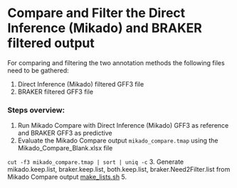 # Compare and Filter the Direct Inference (Mikado) and BRAKER filtered output
For comparing and filtering the two annotation methods the following files need to be gathered:
1. Direct Inference (Mikado) filtered GFF3 file
2. BRAKER filtered GFF3 file

### Steps overview:

1. Run Mikado Compare with Direct Inference (Mikado) GFF3 as reference and BRAKER GFF3 as predictive
2. Evaluate the Mikado Compare output `mikado_compare.tmap` using the Mikado_Compare_Blank.xlsx file

``` cut -f3 mikado_compare.tmap | sort | uniq -c ```
3. Generate mikado.keep.list, braker.keep.list, both.keep.list, braker.Need2Filter.list from Mikado Compare output [make_lists.sh](https://github.com/PeanutBase/BIND_annotation/blob/main/scripts/compare-%26-filter/make_lists.sh)
5. 
